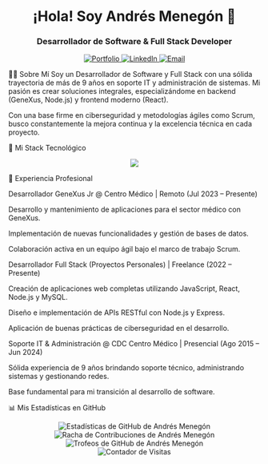 <!-- Encabezado con tu nombre, título y enlaces de contacto -->

<div id="header" align="center">
<h1>¡Hola! Soy Andrés Menegón 👋</h1>
<h3>Desarrollador de Software & Full Stack Developer</h3>

<!-- Insignias/Botones de tus redes y portafolio -->

<a href="https://porfolio-andres.netlify.app/" target="_blank">
<img src="https://www.google.com/search?q=https://img.shields.io/badge/Portfolio-255E63%3Fstyle%3Dfor-the-badge%26logo%3Dhugo%26logoColor%3Dwhite" alt="Portfolio"/>
</a>
<a href="https://www.linkedin.com/in/andres-menegon/" target="_blank">
<img src="https://www.google.com/search?q=https://img.shields.io/badge/LinkedIn-0077B5%3Fstyle%3Dfor-the-badge%26logo%3Dlinkedin%26logoColor%3Dwhite" alt="LinkedIn"/>
</a>
<a href="mailto:menegon.andres@icloud.com">
<img src="https://www.google.com/search?q=https://img.shields.io/badge/Email-000000%3Fstyle%3Dfor-the-badge%26logo%3Dicloud%26logoColor%3Dwhite" alt="Email"/>
</a>
</div>

👨‍💻 Sobre Mí
Soy un Desarrollador de Software y Full Stack con una sólida trayectoria de más de 9 años en soporte IT y administración de sistemas. Mi pasión es crear soluciones integrales, especializándome en backend (GeneXus, Node.js) y frontend moderno (React).

Con una base firme en ciberseguridad y metodologías ágiles como Scrum, busco constantemente la mejora continua y la excelencia técnica en cada proyecto.

🚀 Mi Stack Tecnológico
<!-- Íconos de tus tecnologías. Puedes agregar o quitar según necesites -->

<!-- Visita https://skillicons.dev para más opciones -->

<div align="center">
<a href="https://skillicons.dev">
<img src="https://www.google.com/search?q=https://skillicons.dev/icons%3Fi%3Djavascript,react,nodejs,express,mysql,genexus,git,github,docker,vscode,postman%26perline%3D6" />
</a>
</div>

💼 Experiencia Profesional
<div align="left">

Desarrollador GeneXus Jr @ Centro Médico | Remoto (Jul 2023 – Presente)

Desarrollo y mantenimiento de aplicaciones para el sector médico con GeneXus.

Implementación de nuevas funcionalidades y gestión de bases de datos.

Colaboración activa en un equipo ágil bajo el marco de trabajo Scrum.

Desarrollador Full Stack (Proyectos Personales) | Freelance (2022 – Presente)

Creación de aplicaciones web completas utilizando JavaScript, React, Node.js y MySQL.

Diseño e implementación de APIs RESTful con Node.js y Express.

Aplicación de buenas prácticas de ciberseguridad en el desarrollo.

Soporte IT & Administración @ CDC Centro Médico | Presencial (Ago 2015 – Jun 2024)

Sólida experiencia de 9 años brindando soporte técnico, administrando sistemas y gestionando redes.

Base fundamental para mi transición al desarrollo de software.

</div>

📊 Mis Estadísticas en GitHub
<!-- Widgets dinámicos con tus estadísticas de GitHub -->

<!-- Asegúrate de que tu nombre de usuario 'andres-menegon' sea correcto en los enlaces -->

<div align="center">
<img src="https://www.google.com/search?q=https://github-readme-stats.vercel.app/api%3Fusername%3Dandres-menegon%26show_icons%3Dtrue%26theme%3Dtokyonight%26rank_icon%3Dgithub" alt="Estadísticas de GitHub de Andrés Menegón"/>
<img src="https://www.google.com/search?q=https://github-readme-streak-stats.herokuapp.com/%3Fuser%3Dandres-menegon%26theme%3Dtokyonight" alt="Racha de Contribuciones de Andrés Menegón"/>
<img src="https://www.google.com/search?q=https://github-profile-trophy.vercel.app/%3Fusername%3Dandres-menegon%26theme%3Ddracula%26no-frame%3Dtrue%26no-bg%3Dtrue%26margin-w%3D15" alt="Trofeos de GitHub de Andrés Menegón"/>
</div>

<!-- Contador de visitas al perfil -->

<div align="center">
<img src="https://www.google.com/search?q=https://visitor-badge.glitch.me/badge%3Fpage_id%3Dandres-menegon.andres-menegon" alt="Contador de Visitas"/>
</div>
